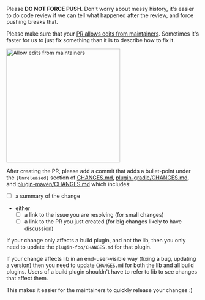 Please **DO NOT FORCE PUSH**. Don't worry about messy history, it's easier to do code review if we can tell what happened after the review, and force pushing breaks that.

Please make sure that your [PR allows edits from maintainers](https://docs.github.com/en/pull-requests/collaborating-with-pull-requests/working-with-forks/allowing-changes-to-a-pull-request-branch-created-from-a-fork).  Sometimes it's faster for us to just fix something than it is to describe how to fix it.

<img src="https://docs.github.com/assets/cb-87454/images/help/pull_requests/allow-edits-and-access-by-maintainers.png" height="297" alt="Allow edits from maintainers">

After creating the PR, please add a commit that adds a bullet-point under the `[Unreleased]` section of [CHANGES.md](https://github.com/diffplug/spotless/blob/main/CHANGES.md), [plugin-gradle/CHANGES.md](https://github.com/diffplug/spotless/blob/main/plugin-gradle/CHANGES.md), and [plugin-maven/CHANGES.md](https://github.com/diffplug/spotless/blob/main/plugin-maven/CHANGES.md) which includes:

- [ ] a summary of the change
- either
    - [ ] a link to the issue you are resolving (for small changes)
    - [ ] a link to the PR you just created (for big changes likely to have discussion)

If your change only affects a build plugin, and not the lib, then you only need to update the `plugin-foo/CHANGES.md` for that plugin.

If your change affects lib in an end-user-visible way (fixing a bug, updating a version) then you need to update `CHANGES.md` for both the lib and all build plugins.  Users of a build plugin shouldn't have to refer to lib to see changes that affect them.

This makes it easier for the maintainers to quickly release your changes :)
